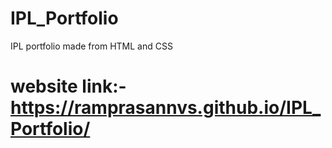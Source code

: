 # IPL_Portfolio
IPL portfolio made from HTML and CSS
# website link:- https://ramprasannvs.github.io/IPL_Portfolio/
